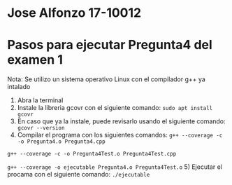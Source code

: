# Jose Alfonzo 17-10012
# Pasos para ejecutar Pregunta4 del examen 1

Nota: Se utilizo un sistema operativo Linux con el compilador g++ ya intalado

1) Abra la terminal
2) Instale la libreria gcovr con el siguiente comando:
``` sudo apt install gcovr ```
3) En caso que ya la instale, puede revisarlo usando el siguiente comando:
``` gcovr --version```
4) Compilar el programa con los siguientes comandos:
``` g++ --coverage -c -o Pregunta4.o Pregunta4.cpp  ```

``` g++ --coverage -c -o Pregunta4Test.o Pregunta4Test.cpp ```

``` g++ --coverage -o ejecutable Pregunta4.o Pregunta4Test.o ```
5) Ejecutar el procama con el siguiente comando:
``` ./ejecutable ```


